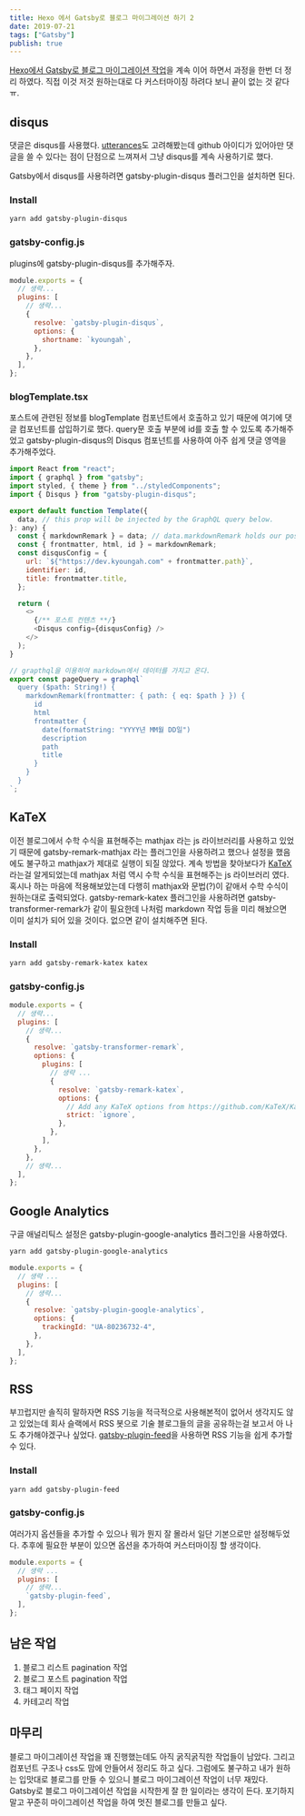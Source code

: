 ```yaml
---
title: Hexo 에서 Gatsby로 블로그 마이그레이션 하기 2
date: 2019-07-21
tags: ["Gatsby"]
publish: true
---
```


[Hexo에서 Gatsby로 블로그 마이그레이션 작업](/etc/blog-migration/)을 계속 이어 하면서 과정을 한번 더 정리 하였다. 직접 이것 저것 원하는대로 다 커스터마이징 하려다 보니 끝이 없는 것 같다 ㅠ.

## disqus

댓글은 disqus를 사용했다. [utterances](https://github.com/utterance/utterances)도 고려해봤는데 github 아이디가 있어아만 댓글을 쓸 수 있다는 점이 단점으로 느껴져서 그냥 disqus를 계속 사용하기로 했다.

Gatsby에서 disqus를 사용하려면 gatsby-plugin-disqus 플러그인을 설치하면 된다.

### Install

```bash
yarn add gatsby-plugin-disqus
```

### gatsby-config.js

plugins에 gatsby-plugin-disqus를 추가해주자.

```javascript
module.exports = {
  // 생략...
  plugins: [
    // 생략...
    {
      resolve: `gatsby-plugin-disqus`,
      options: {
        shortname: `kyoungah`,
      },
    },
  ],
};
```

### blogTemplate.tsx

포스트에 관련된 정보를 blogTemplate 컴포넌트에서 호출하고 있기 때문에 여기에 댓글 컴포넌트를 삽입하기로 했다. query문 호출 부분에 id를 호출 할 수 있도록 추가해주었고 gatsby-plugin-disqus의 Disqus 컴포넌트를 사용하여 아주 쉽게 댓글 영역을 추가해주었다.

```javascript
import React from "react";
import { graphql } from "gatsby";
import styled, { theme } from "../styledComponents";
import { Disqus } from "gatsby-plugin-disqus";

export default function Template({
  data, // this prop will be injected by the GraphQL query below.
}: any) {
  const { markdownRemark } = data; // data.markdownRemark holds our post data
  const { frontmatter, html, id } = markdownRemark;
  const disqusConfig = {
    url: `${"https://dev.kyoungah.com" + frontmatter.path}`,
    identifier: id,
    title: frontmatter.title,
  };

  return (
    <>
      {/** 포스트 컨텐츠 **/}
      <Disqus config={disqusConfig} />
    </>
  );
}

// grapthql을 이용하여 markdown에서 데이터를 가지고 온다.
export const pageQuery = graphql`
  query ($path: String!) {
    markdownRemark(frontmatter: { path: { eq: $path } }) {
      id
      html
      frontmatter {
        date(formatString: "YYYY년 MM월 DD일")
        description
        path
        title
      }
    }
  }
`;
```

## KaTeX

이전 블로그에서 수학 수식을 표현해주는 mathjax 라는 js 라이브러리를 사용하고 있었기 때문에 gatsby-remark-mathjax 라는 플러그인을 사용하려고 했으나 설정을 했음에도 불구하고 mathjax가 제대로 실행이 되질 않았다. 계속 방법을 찾아보다가 [KaTeX](https://katex.org/docs/supported.html)라는걸 알게되었는데 mathjax 처럼 역시 수학 수식을 표현해주는 js 라이브러리 였다. 혹시나 하는 마음에 적용해보았는데 다행히 mathjax와 문법(?)이 같애서 수학 수식이 원하는대로 출력되었다.
gatsby-remark-katex 플러그인을 사용하려면 gatsby-transformer-remark가 같이 필요한데 나처럼 markdown 작업 등을 미리 해놨으면 이미 설치가 되어 있을 것이다. 없으면 같이 설치해주면 된다.

### Install

```bash
yarn add gatsby-remark-katex katex
```

### gatsby-config.js

```javascript
module.exports = {
  // 생략...
  plugins: [
    // 생략...
    {
      resolve: `gatsby-transformer-remark`,
      options: {
        plugins: [
          // 생략 ...
          {
            resolve: `gatsby-remark-katex`,
            options: {
              // Add any KaTeX options from https://github.com/KaTeX/KaTeX/blob/master/docs/options.md here
              strict: `ignore`,
            },
          },
        ],
      },
    },
    // 생략...
  ],
};
```

## Google Analytics

구글 애널리틱스 설정은 gatsby-plugin-google-analytics 플러그인을 사용하였다.

```bash
yarn add gatsby-plugin-google-analytics
```

```javascript
module.exports = {
  // 생략 ...
  plugins: [
    // 생략...
    {
      resolve: `gatsby-plugin-google-analytics`,
      options: {
        trackingId: "UA-80236732-4",
      },
    },
  ],
};
```

## RSS

부끄럽지만 솔직히 말하자면 RSS 기능을 적극적으로 사용해본적이 없어서 생각지도 않고 있었는데 회사 슬랙에서 RSS 봇으로 기술 블로그들의 글을 공유하는걸 보고서 아 나도 추가해야겠구나 싶었다. [gatsby-plugin-feed](https://www.gatsbyjs.org/packages/gatsby-plugin-feed/)을 사용하면 RSS 기능을 쉽게 추가할 수 있다.

### Install

```markdown
yarn add gatsby-plugin-feed
```

### gatsby-config.js

여러가지 옵션들을 추가할 수 있으나 뭐가 뭔지 잘 몰라서 일단 기본으로만 설정해두었다. 추후에 필요한 부분이 있으면 옵션을 추가하여 커스터마이징 할 생각이다.

```javascript
module.exports = {
  // 생략 ...
  plugins: [
    // 생략...
    `gatsby-plugin-feed`,
  ],
};
```

## 남은 작업

1. 블로그 리스트 pagination 작업
2. 블로그 포스트 pagination 작업
3. 태그 페이지 작업
4. 카테고리 작업

## 마무리

블로그 마이그레이션 작업을 꽤 진행했는데도 아직 굵직굵직한 작업들이 남았다. 그리고 컴포넌트 구조나 css도 맘에 안들어서 정리도 하고 싶다. 그럼에도 불구하고 내가 원하는 입맛대로 블로그를 만들 수 있으니 블로그 마이그레이션 작업이 너무 재밌다. Gatsby로 블로그 마이그레이션 작업을 시작한게 잘 한 일이라는 생각이 든다. 포기하지말고 꾸준히 마이그레이션 작업을 하여 멋진 블로그를 만들고 싶다.
